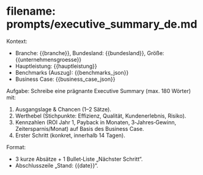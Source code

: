 # filename: prompts/executive_summary_de.md
Kontext:
- Branche: {{branche}}, Bundesland: {{bundesland}}, Größe: {{unternehmensgroesse}}
- Hauptleistung: {{hauptleistung}}
- Benchmarks (Auszug): {{benchmarks_json}}
- Business Case: {{business_case_json}}

Aufgabe:
Schreibe eine prägnante Executive Summary (max. 180 Wörter) mit:
1) Ausgangslage & Chancen (1–2 Sätze).
2) Werthebel (Stichpunkte: Effizienz, Qualität, Kundenerlebnis, Risiko).
3) Kennzahlen (ROI Jahr 1, Payback in Monaten, 3‑Jahres‑Gewinn, Zeitersparnis/Monat) auf Basis des Business Case.
4) Erster Schritt (konkret, innerhalb 14 Tagen).

Format:
- 3 kurze Absätze + 1 Bullet‑Liste „Nächster Schritt“.
- Abschlusszeile „Stand: {{date}}“.
